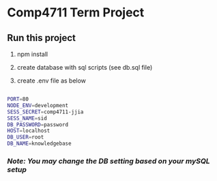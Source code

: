 # Comp4711 Term Project

## Run this project

1. npm install

2. create database with sql scripts (see db.sql file)

3. create .env file as below

```sh

PORT=80
NODE_ENV=development
SESS_SECRET=comp4711-jjia
SESS_NAME=sid
DB_PASSWORD=password
HOST=localhost
DB_USER=root
DB_NAME=knowledgebase

```

### _Note: You may change the DB setting based on your mySQL setup_
